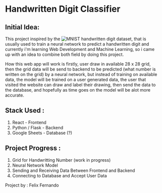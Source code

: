 # Handwritten Digit Classifier

## Initial Idea: 
This project inspired by the ![MNIST](http://yann.lecun.com/exdb/mnist/) handwritten digit dataset, that is usually used to train a neural network to predict a handwritten digit and currently i'm learning Web Development and Machine Learning, so i came up with an idea to combine both field by doing this project. 

How this web app will work is firstly, user draw in available 28 x 28 grid, then the grid data will be send to backend to be predicted (what number is written on the grid) by a neural network, but instead of training on available data, the model will be trained on a user generated data, the user that visited the website can draw and label their drawing, then send the data to the database, and hopefully as time goes on the model will be alot more accurate.

## Stack Used : 
1. React - Frontend 
2. Python / Flask - Backend 
3. Google Sheets - Database (?) 

## Project Progress : 
1. Grid for Handwritting Number (work in progress)
2. Neural Network Model
3. Sending and Receiving Data Between Frontend and Backend
4. Connecting to Database and Accept User Data

Project by : Felix Fernando
